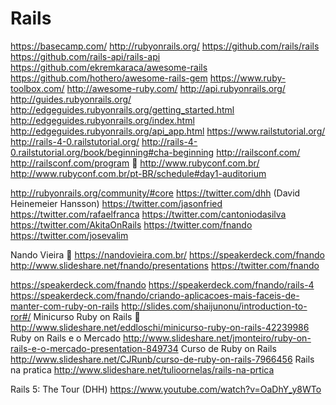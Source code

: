 # Rails

https://basecamp.com/
http://rubyonrails.org/
https://github.com/rails/rails
https://github.com/rails-api/rails-api
https://github.com/ekremkaraca/awesome-rails
https://github.com/hothero/awesome-rails-gem
https://www.ruby-toolbox.com/
http://awesome-ruby.com/
http://api.rubyonrails.org/
http://guides.rubyonrails.org/
http://edgeguides.rubyonrails.org/getting_started.html
http://edgeguides.rubyonrails.org/index.html
http://edgeguides.rubyonrails.org/api_app.html
https://www.railstutorial.org/
http://rails-4-0.railstutorial.org/
http://rails-4-0.railstutorial.org/book/beginning#cha-beginning
http://railsconf.com/
http://railsconf.com/program :tada:
http://www.rubyconf.com.br/
http://www.rubyconf.com.br/pt-BR/schedule#day1-auditorium

http://rubyonrails.org/community/#core
https://twitter.com/dhh (David Heinemeier Hansson)
https://twitter.com/jasonfried
https://twitter.com/rafaelfranca
https://twitter.com/cantoniodasilva
https://twitter.com/AkitaOnRails
https://twitter.com/fnando
https://twitter.com/josevalim

Nando Vieira :tada:
  https://nandovieira.com.br/
  https://speakerdeck.com/fnando
  http://www.slideshare.net/fnando/presentations
  https://twitter.com/fnando

https://speakerdeck.com/fnando
https://speakerdeck.com/fnando/rails-4
https://speakerdeck.com/fnando/criando-aplicacoes-mais-faceis-de-manter-com-ruby-on-rails
http://slides.com/shaijunonu/introduction-to-ror#/
Minicurso Ruby on Rails :tada:
http://www.slideshare.net/eddloschi/minicurso-ruby-on-rails-42239986
Ruby on Rails e o Mercado
http://www.slideshare.net/jmonteiro/ruby-on-rails-e-o-mercado-presentation-849734
Curso de Ruby on Rails
http://www.slideshare.net/CJRunb/curso-de-ruby-on-rails-7966456
Rails na pratica
http://www.slideshare.net/tulioornelas/rails-na-prtica

Rails 5: The Tour (DHH)
https://www.youtube.com/watch?v=OaDhY_y8WTo
